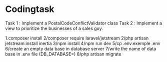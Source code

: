# Codingtask
Task 1 : Implement a PostalCodeConflictValidator class
Task 2 : Implement a view to prioritize the businesses of a sales guy.

1.composer install
2/composer require laravel/jetstream
2/php artisan jetstream:install inertia
3/npm install 
4/npm run dev
5/cp .env.exemple .env
6/create an empty data base in database server
7/write the name of data base in .env file (DB_DATABASE=)
8/php artisan migrate
